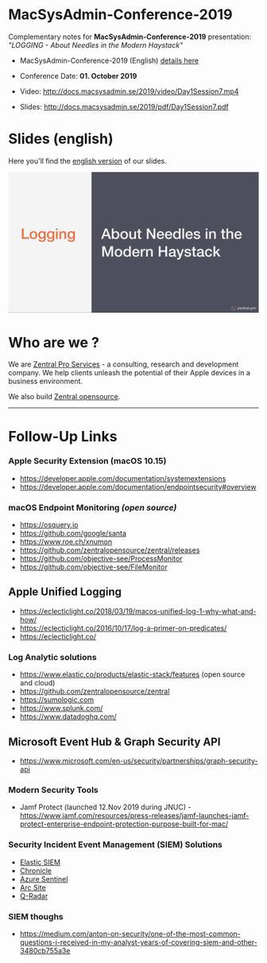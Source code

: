 # MacSysAdmin-Conference-2019

Complementary notes for **MacSysAdmin-Conference-2019** presentation: _"LOGGING - About Needles in the Modern Haystack"_

- MacSysAdmin-Conference-2019 (English) [details here](https://www.macsysadmin.se/program.html)
- Conference Date: **01. October 2019**

- Video: http://docs.macsysadmin.se/2019/video/Day1Session7.mp4
- Slides: http://docs.macsysadmin.se/2019/pdf/Day1Session7.pdf

# Slides (english)

Here you'll find the [english version](./pdf/MacSysAdmin-Conference-2019.pdf) of our slides. 


![](./pdf/MacSysAdmin-Conference-2019_cover.jpg)

# Who are we ?

We are [Zentral Pro Services](https://www.zentral.pro/) - a consulting, research and development company.
We help clients unleash the potential of their Apple devices in a business environment.

We also build [Zentral opensource](https://github.com/zentralopensource/zentral/wiki).

---



# Follow-Up Links

### Apple Security Extension (macOS 10.15)

- https://developer.apple.com/documentation/systemextensions
- https://developer.apple.com/documentation/endpointsecurity#overview

### macOS Endpoint Monitoring *(open source)*
- https://osquery.io
- https://github.com/google/santa
- https://www.roe.ch/xnumon
- https://github.com/zentralopensource/zentral/releases
- https://github.com/objective-see/ProcessMonitor
- https://github.com/objective-see/FileMonitor


## Apple Unified Logging

- https://eclecticlight.co/2018/03/19/macos-unified-log-1-why-what-and-how/
- https://eclecticlight.co/2016/10/17/log-a-primer-on-predicates/
- https://eclecticlight.co/


###  Log Analytic solutions

- https://www.elastic.co/products/elastic-stack/features (open source and cloud)
- https://github.com/zentralopensource/zentral
- https://sumologic.com
- https://www.splunk.com/
- https://www.datadoghq.com/

## Microsoft Event Hub & Graph Security API

- https://www.microsoft.com/en-us/security/partnerships/graph-security-api

### Modern Security Tools
- Jamf Protect (launched 12.Nov 2019 during JNUC) - https://www.jamf.com/resources/press-releases/jamf-launches-jamf-protect-enterprise-endpoint-protection-purpose-built-for-mac/

### Security Incident Event Management (SIEM) Solutions
- [Elastic SIEM](https://www.elastic.co/products/siem)
- [Chronicle](https://chronicle.security/)
- [Azure Sentinel](https://azure.microsoft.com/en-gb/blog/introducing-microsoft-azure-sentinel-intelligent-security-analytics-for-your-entire-enterprise/)
- [Arc Site](https://www.microfocus.com/en-us/products/siem-security-information-event-management/overview)
- [Q-Radar](https://www.ibm.com/marketplace/ibm-qradar-siem)

### SIEM thoughs

- https://medium.com/anton-on-security/one-of-the-most-common-questions-i-received-in-my-analyst-years-of-covering-siem-and-other-3480cb755a3e
